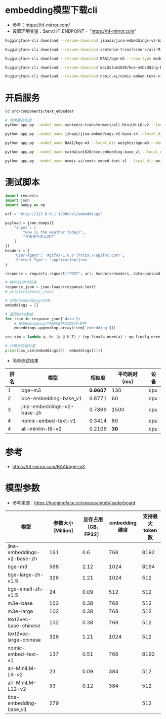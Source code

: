 # embedding模型下载cli
- 参考：https://hf-mirror.com/
- 设置环境变量：$env:HF_ENDPOINT = "https://hf-mirror.com"
```bash
huggingface-cli download --resume-download jinaai/jina-embeddings-v2-base-zh --repo-type model --exclude "*.safetensors" "*.onnx" --local-dir ./jina-embeddings-v2-base-zh --local-dir-use-symlinks False

huggingface-cli download --resume-download sentence-transformers/all-MiniLM-L6-v2 --repo-type model --exclude "*.safetensors" "*.onnx" "*.ot" "*.h5" --local-dir ./all-MiniLM-L6-v2 --local-dir-use-symlinks False

huggingface-cli download --resume-download BAAI/bge-m3 --repo-type model --exclude "*.onnx" "*.onnx_data" --local-dir ./bge-m3 --local-dir-use-symlinks False

huggingface-cli download --resume-download maidalun1020/bce-embedding-base_v1 --repo-type model --local-dir ./bce-embedding-base_v1 --local-dir-use-symlinks False

huggingface-cli download --resume-download nomic-ai/nomic-embed-text-v1 --repo-type model --exclude "*.safetensors" "*.onnx" --local-dir ./nomic-embed-text-v1 --local-dir-use-symlinks False

```

# 开启服务
```bash
cd src/components/text_embedder

# 效果最差但是
python app.py --model_name sentence-transformers/all-MiniLM-L6-v2 --local_dir weights/all-MiniLM-L6-v2 --device cpu

python app.py --model_name jinaai/jina-embeddings-v2-base-zh --local_dir weights/jina-embeddings-v2-base-zh --device cpu

python app.py --model_name BAAI/bge-m3 --local_dir weights/bge-m3 --device cpu

python app.py --model_name maidalun1020/bce-embedding-base_v1 --local_dir weights/bce-embedding-base_v1 --device cpu

python app.py --model_name nomic-ai/nomic-embed-text-v1 --local_dir weights/nomic-embed-text-v1 --device cpu
```

# 测试脚本
```python
import requests
import json
import numpy as np

url = "http://127.0.0.1:12308/v1/embeddings"

payload = json.dumps({
    "input": [
        "How is the weather today?",
        "今天天气怎么样?"
    ]
})
headers = {
    'User-Agent': 'Apifox/1.0.0 (https://apifox.com)',
    'Content-Type': 'application/json'
}

response = requests.request("POST", url, headers=headers, data=payload)

# 解析JSON字符串
response_json = json.loads(response.text)
# print(response_json)

# 初始化embeddings列表
embeddings = []

# 遍历data数组
for item in response_json['data']:
    # 提取embedding字段的值并添加到列表中
    embeddings.append(np.array(item['embedding']))

cos_sim = lambda a, b: (a @ b.T) / (np.linalg.norm(a) * np.linalg.norm(b))

# 计算余弦相似度
print(cos_sim(embeddings[0], embeddings[1]))
```
- 简单测试结果

| 排名 | 模型 | 相似度 | 平均耗时（ms） | 设备 |
| ----- | ----- | ----- | ----- | ----- | 
| 1 | bge-m3 | **0.9607** | 130 | cpu |
| 2 | bce-embedding-base_v1 | 0.8771 | 60 | cpu |
| 3 | jina-embeddings-v2-base-zh | 0.7869 | 1500 | cpu |
| 4 | nomic-embed-text-v1 | 0.3414 | 60 | cpu |
| 4 | all-minilm-l6-v2 | 0.2106 | **30** | cpu |


# 参考
* https://hf-mirror.com/BAAI/bge-m3

# 模型参数
- 参考来源：https://huggingface.co/spaces/mteb/leaderboard

| 模型 | 参数大小（Million） | 显存占用（GB，FP32） | embedding维度 | 支持最大token数|
|----------|----------|----------|----------|----------|
| jina-embeddings-v2-base-zh | 161 |0.6 | 768 |8192 |
| bge-m3 | 568 | 2.12 | 1024 | 8194 |
| bge-large-zh-v1.5 | 326 | 1.21 | 1024 | 512 |
| bge-small-zh-v1.5 | 24 | 0.09 | 512 | 512 |
| m3e-base | 102 | 0.38 | 768 | 512 |
| m3e-large | 102  | 0.38  | 768 | 512 |
| text2vec-base-chinese | 102 | 0.38 | 768 | 512 |
| text2vec-large-chinese | 326 | 1.21 | 1024 | 512 |
| nomic-embed-text-v1 | 137 | 0.51 | 768 | 8192 |
| all-MiniLM-L6-v2 | 23 | 0.09 | 384 | 512 | 
| all-MiniLM-L12-v2 | 33 | 0.12 | 384 | 512 |
| bce-embedding-base_v1 | 279 | | | 512|

